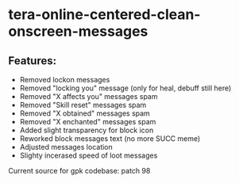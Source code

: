 # tera-online-centered-clean-onscreen-messages

## Features:

* Removed lockon messages
* Removed "locking you" message (only for heal, debuff still here)
* Removed "X affects you" messages spam
* Removed "Skill reset" messages spam
* Removed "X obtained" messages spam
* Removed "X enchanted" messages spam
* Added slight transparency for block icon
* Reworked block messages text (no more SUCC meme)
* Adjusted messages location
* Slighty incerased speed of loot messages

Current source for gpk codebase: patch 98
